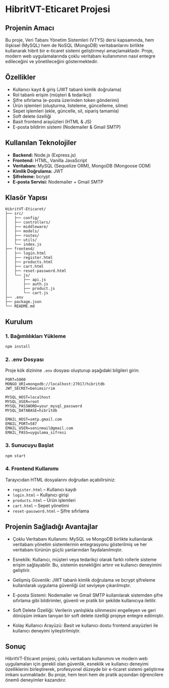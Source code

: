 # HibritVT-Eticaret Projesi

## Projenin Amacı

Bu proje, Veri Tabanı Yönetim Sistemleri (VTYS) dersi kapsamında, hem ilişkisel (MySQL) hem de NoSQL (MongoDB) veritabanlarını birlikte kullanarak hibrit bir e-ticaret sistemi geliştirmeyi amaçlamaktadır. Proje, modern web uygulamalarında çoklu veritabanı kullanımının nasıl entegre edileceğini ve yönetileceğini göstermektedir.

## Özellikler

- Kullanıcı kayıt & giriş (JWT tabanlı kimlik doğrulama)
- Rol tabanlı erişim (müşteri & tedarikçi)
- Şifre sıfırlama (e-posta üzerinden token gönderimi)
- Ürün işlemleri (oluşturma, listeleme, güncelleme, silme)
- Sepet işlemleri (ekle, güncelle, sil, sipariş tamamla)
- Soft delete özelliği
- Basit frontend arayüzleri (HTML & JS)
- E-posta bildirim sistemi (Nodemailer & Gmail SMTP)

## Kullanılan Teknolojiler

- **Backend:** Node.js (Express.js)
- **Frontend:** HTML, Vanilla JavaScript
- **Veritabanı:** MySQL (Sequelize ORM), MongoDB (Mongoose ODM)
- **Kimlik Doğrulama:** JWT
- **Şifreleme:** bcrypt
- **E-posta Servisi:** Nodemailer + Gmail SMTP

## Klasör Yapısı

```
HibritVT-Eticaret/
├── src/
│   ├── config/
│   ├── controllers/
│   ├── middleware/
│   ├── models/
│   ├── routes/
│   ├── utils/
│   └── index.js
├── frontend/
│   ├── login.html
│   ├── register.html
│   ├── products.html
│   ├── cart.html
│   ├── reset-password.html
│   └── js/
│       ├── api.js
│       ├── auth.js
│       ├── product.js
│       └── cart.js
├── .env
├── package.json
└── README.md
```

## Kurulum

### 1. Bağımlılıkları Yükleme

```bash
npm install
```

### 2. .env Dosyası

Proje kök dizinine `.env` dosyası oluşturup aşağıdaki bilgileri girin:

```
PORT=5000
MONGO_URI=mongodb://localhost:27017/hibritdb
JWT_SECRET=benimsirrim

MYSQL_HOST=localhost
MYSQL_USER=root
MYSQL_PASSWORD=your_mysql_password
MYSQL_DATABASE=hibritdb

EMAIL_HOST=smtp.gmail.com
EMAIL_PORT=587
EMAIL_USER=seninmail@gmail.com
EMAIL_PASS=uygulama_sifresi
```

### 3. Sunucuyu Başlat

```bash
npm start
```

### 4. Frontend Kullanımı

Tarayıcıdan HTML dosyalarını doğrudan açabilirsiniz:

- `register.html` – Kullanıcı kaydı
- `login.html` – Kullanıcı girişi
- `products.html` – Ürün işlemleri
- `cart.html` – Sepet yönetimi
- `reset-password.html` – Şifre sıfırlama
  
## Projenin Sağladığı Avantajlar
- Çoklu Veritabanı Kullanımı: MySQL ve MongoDB birlikte kullanılarak veritabanı yönetim sistemlerinin entegrasyonu gösterilmiş ve her veritabanı türünün güçlü yanlarından faydalanılmıştır.

- Esneklik: Kullanıcı, müşteri veya tedarikçi olarak farklı rollerle sisteme erişim sağlayabilir. Bu, sistemin esnekliğini artırır ve kullanıcı deneyimini geliştirir.

- Gelişmiş Güvenlik: JWT tabanlı kimlik doğrulama ve bcrypt şifreleme kullanılarak uygulama güvenliği üst seviyeye çıkarılmıştır.

- E-posta Sistemi: Nodemailer ve Gmail SMTP kullanılarak sistemden şifre sıfırlama gibi bildirimler, güvenli ve pratik bir şekilde kullanıcıya iletilir.

- Soft Delete Özelliği: Verilerin yanlışlıkla silinmesini engelleyen ve geri dönüşüm imkanı tanıyan bir soft delete özelliği projeye entegre edilmiştir.

- Kolay Kullanıcı Arayüzü: Basit ve kullanıcı dostu frontend arayüzleri ile kullanıcı deneyimi iyileştirilmiştir.

## Sonuç
HibritVT-Eticaret projesi, çoklu veritabanı kullanımını ve modern web uygulamaları için gerekli olan güvenlik, esneklik ve kullanıcı deneyimi özelliklerini birleştirerek, profesyonel düzeyde bir e-ticaret sistemi geliştirme imkanı sunmaktadır. Bu proje, hem teori hem de pratik açısından öğrencilere önemli deneyimler kazandırır.
